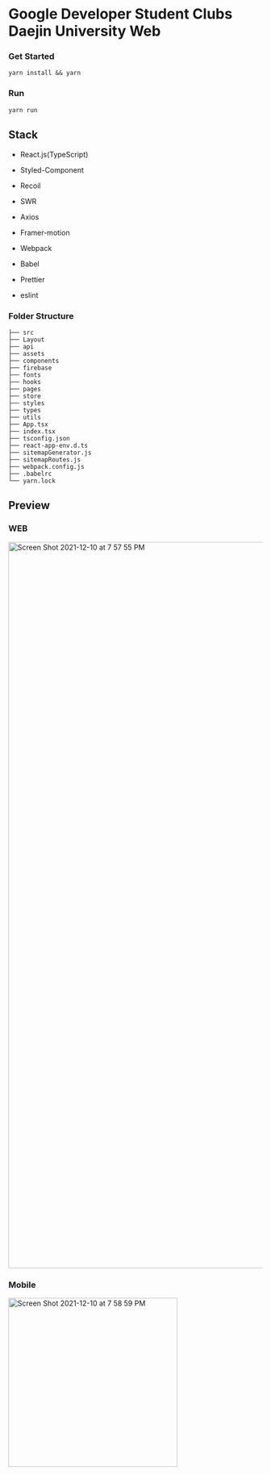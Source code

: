 # Google Developer Student Clubs Daejin University Web

### Get Started
```angular2html
yarn install && yarn
```

### Run
```angular2html
yarn run
```

## Stack

- React.js(TypeScript)

- Styled-Component

- Recoil

- SWR

- Axios

- Framer-motion

- Webpack

- Babel

- Prettier

- eslint

### Folder Structure

```
├── src
├── Layout
├── api
├── assets
├── components
├── firebase
├── fonts
├── hooks
├── pages
├── store
├── styles
├── types
├── utils
├── App.tsx
├── index.tsx
├── tsconfig.json
├── react-app-env.d.ts
├── sitemapGenerator.js
├── sitemapRoutes.js
├── webpack.config.js
├── .babelrc
└── yarn.lock
```
## Preview

### WEB

<img width="1440" alt="Screen Shot 2021-12-10 at 7 57 55 PM" src="https://user-images.githubusercontent.com/61281239/145563400-395d4b5d-6e61-4bb3-a36b-a9a53b730938.png">

### Mobile

<img width="335" alt="Screen Shot 2021-12-10 at 7 58 59 PM" src="https://user-images.githubusercontent.com/61281239/145563562-a9c73e55-2ada-422f-8295-870650e4165f.png">
